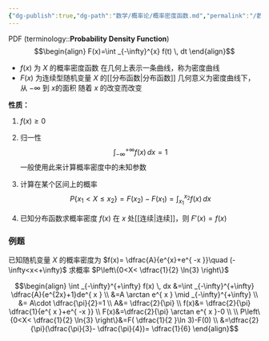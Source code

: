 ```yaml
---
{"dg-publish":true,"dg-path":"数学/概率论/概率密度函数.md","permalink":"/数学/概率论/概率密度函数/","dgPassFrontmatter":true,"noteIcon":"","created":"2024-05-21T15:20:28.415+08:00","updated":"2024-09-14T00:23:04.902+08:00"}
---
```


PDF   (terminology::**Probability Density Function**)   
$$\begin{align}
F(x)=\int _{-\infty}^{x} f(t) \, dt
\end{align}$$
-  $f(x)$ 为 $X$ 的概率密度函数
	在几何上表示一条曲线，称为密度曲线
-  $F(x)$ 为连续型随机变量 $X$ 的[[分布函数\|分布函数]]
	几何意义为密度曲线下，从 $-\infty$ 到 $x$的面积
	随着 $x$ 的改变而改变


**性质：**
1. $f(x)\geq 0$
2. 归一性
$$\int _{-\infty}^{+\infty}f(x) \, dx=1$$
一般使用此来计算概率密度中的未知参数


3. 计算在某个区间上的概率
$$P \left\{x_{1}<X\leq x_{2} \right\}=F(x_{2})-F(x_{1})=\int _{x_{1}}^{x_{2}} f(x)\, dx$$

4. 已知分布函数求概率密度
	$f(x)$ 在 $x$ 处[[连续\|连续]]，则 $F'(x)=f(x)$

### 例题
已知随机变量 $X$ 的概率密度为 $f(x)= \dfrac{A}{e^{x}+e^{ -x }}\quad (-\infty<x<+\infty)$
求概率 $P\left\{0<X< \dfrac{1}{2} \ln{3} \right\}$

$$\begin{align}
\int _{-\infty}^{+\infty} f(x) \, dx &=\int _{-\infty}^{+\infty} \dfrac{A}{e^{2x}+1}de^{ x } \\
&=A \arctan e^{ x } \mid _{-\infty}^{+\infty} \\
&= A\cdot  \dfrac{\pi}{2}=1 \\
A&=  \dfrac{2}{\pi} \\
f(x)&= \dfrac{2}{\pi}   \dfrac{1}{e^{ x }+e^{ -x }} \\
F(x)&=\dfrac{2}{\pi} \arctan e^{ x }-0 \\ \\
P\left\{0<X< \dfrac{1}{2} \ln{3} \right\}&=F( \dfrac{1}{2 }\ln 3)-F(0) \\
&=\dfrac{2}{\pi}(\dfrac{\pi}{3}- \dfrac{\pi}{4})= \dfrac{1}{6}
\end{align}$$

